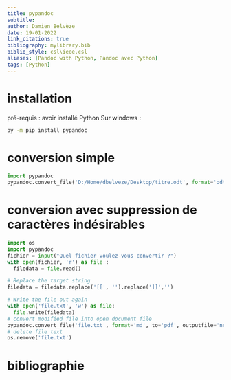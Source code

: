 ```yaml
---
title: pypandoc
subtitle:
author: Damien Belvèze
date: 19-01-2022
link_citations: true
bibliography: mylibrary.bib
biblio_style: csl\ieee.csl
aliases: [Pandoc with Python, Pandoc avec Python]
tags: [Python]
---
```


# installation

pré-requis : avoir installé Python
Sur windows : 

``````bash
py -m pip install pypandoc
``````

# conversion simple

``````python
import pypandoc
pypandoc.convert_file('D:/Home/dbelveze/Desktop/titre.odt', format='odt', to='md', outputfile='D:/Home/dbelveze/Desktop/titre.md')
``````

# conversion avec suppression de caractères indésirables
``````python
import os
import pypandoc
fichier = input("Quel fichier voulez-vous convertir ?")
with open(fichier, 'r') as file :
  filedata = file.read()

# Replace the target string
filedata = filedata.replace('[[', '').replace(']]','')

# Write the file out again
with open('file.txt', 'w') as file:
  file.write(filedata)
# convert modified file into open document file
pypandoc.convert_file('file.txt', format='md', to='pdf', outputfile='new_file.pdf')
# delete file text
os.remove('file.txt')
``````




# bibliographie

